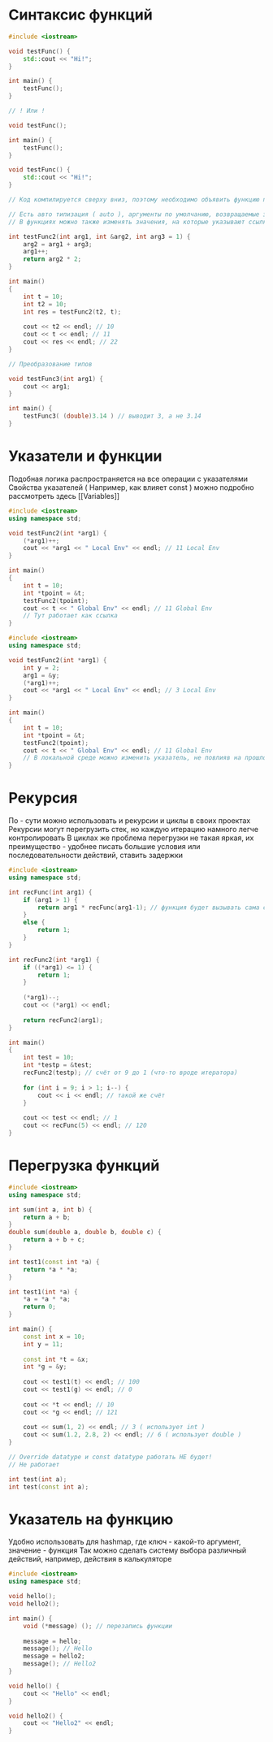 # Синтаксис функций
```cpp
#include <iostream>

void testFunc() {
	std::cout << "Hi!";
}

int main() {
	testFunc();
}

// ! Или !

void testFunc();

int main() {
	testFunc();
}

void testFunc() {
	std::cout << "Hi!";
}

// Код компилируется сверху вниз, поэтому необходимо объявить функцию перед вызовом ( даже если вы не собираетесь её инициализировать )

// Есть авто типизация ( auto ), аргументы по умолчанию, возвращаемые значения.
// В функциях можно также изменять значения, на которые указывают ссылки и поинтеры

int testFunc2(int arg1, int &arg2, int arg3 = 1) {
	arg2 = arg1 + arg3;
	arg1++;
	return arg2 * 2;
}

int main()
{
    int t = 10;
    int t2 = 10;
    int res = testFunc2(t2, t);
    
    cout << t2 << endl; // 10
    cout << t << endl; // 11
    cout << res << endl; // 22
}

// Преобразование типов

void testFunc3(int arg1) {
	cout << arg1;
}

int main() {
	testFunc3( (double)3.14 ) // выводит 3, а не 3.14
}
```

# Указатели и функции

Подобная логика распространяется на все операции с указателями
Свойства указателей ( Например, как влияет const ) можно подробно рассмотреть здесь [[Variables]]

```cpp
#include <iostream>
using namespace std;

void testFunc2(int *arg1) {
	(*arg1)++;
	cout << *arg1 << " Local Env" << endl; // 11 Local Env
}

int main()
{
    int t = 10;
    int *tpoint = &t;
    testFunc2(tpoint);
    cout << t << " Global Env" << endl; // 11 Global Env
    // Тут работает как ссылка
}

```

```cpp
#include <iostream>
using namespace std;

void testFunc2(int *arg1) {
	int y = 2;
	arg1 = &y;
	(*arg1)++;
	cout << *arg1 << " Local Env" << endl; // 3 Local Env
}

int main()
{
    int t = 10;
    int *tpoint = &t;
    testFunc2(tpoint);
    cout << t << " Global Env" << endl; // 11 Global Env
	// В локальной среде можно изменить указатель, не повлияв на прошлое значение
}
```

# Рекурсия

По - сути можно использовать и рекурсии и циклы в своих проектах
Рекурсии могут перегрузить стек, но каждую итерацию намного легче контролировать
В циклах же проблема перегрузки не такая яркая, их преимущество - удобнее писать большие условия или последовательности действий, ставить задержки

```cpp
#include <iostream>
using namespace std;

int recFunc(int arg1) {
	if (arg1 > 1) {
		return arg1 * recFunc(arg1-1); // функция будет вызывать сама себя
	}
	else {
		return 1;
	}
}

int recFunc2(int *arg1) {
    if ((*arg1) <= 1) {
        return 1;
    }
    
    (*arg1)--;
    cout << (*arg1) << endl;
    
    return recFunc2(arg1);
}

int main()
{
    int test = 10;
    int *testp = &test;
    recFunc2(testp); // счёт от 9 до 1 (что-то вроде итератора)
	
	for (int i = 9; i > 1; i--) {
		cout << i << endl; // такой же счёт
	}
    
    cout << test << endl; // 1
    cout << recFunc(5) << endl; // 120
}
```

# Перегрузка функций

```cpp
#include <iostream>
using namespace std;

int sum(int a, int b) {
    return a + b;
}
double sum(double a, double b, double с) {
    return a + b + с;
}

int test1(const int *a) {
	return *a * *a;
}

int test1(int *a) {
	*a = *a * *a;
	return 0;
}

int main() {
    const int x = 10;
    int y = 11;
    
	const int *t = &x;
	int *g = &y;
	
	cout << test1(t) << endl; // 100
	cout << test1(g) << endl; // 0
	
	cout << *t << endl; // 10
	cout << *g << endl; // 121
	
	cout << sum(1, 2) << endl; // 3 ( использует int )
	cout << sum(1.2, 2.8, 2) << endl; // 6 ( использует double )
}

// Override datatype и const datatype работать НЕ будет!
// Не работает

int test(int a);
int test(const int a);
```

# Указатель на функцию
Удобно использовать для hashmap, где ключ - какой-то аргумент, значение - функция
Так можно сделать систему выбора различный действий, например, действия в калькуляторе

```cpp
#include <iostream>
using namespace std;

void hello();
void hello2();

int main() {
	void (*message) (); // перезапись функции
	
	message = hello;
	message(); // Hello
	message = hello2;
	message(); // Hello2
}

void hello() {
	cout << "Hello" << endl;
}

void hello2() {
	cout << "Hello2" << endl;
}

```